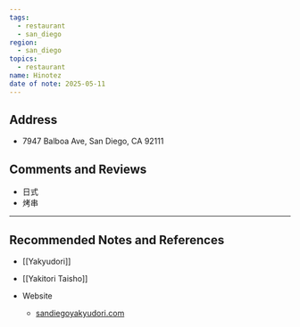 ```yaml
---
tags:
  - restaurant
  - san_diego
region:
  - san_diego
topics:
  - restaurant
name: Hinotez
date of note: 2025-05-11
---
```


## Address

- 7947 Balboa Ave, San Diego, CA 92111


## Comments and Reviews

- 日式
- 烤串




-----------
##  Recommended Notes and References

- [[Yakyudori]]
- [[Yakitori Taisho]]

- Website
	- [sandiegoyakyudori.com](http://sandiegoyakyudori.com/page/hinotez)